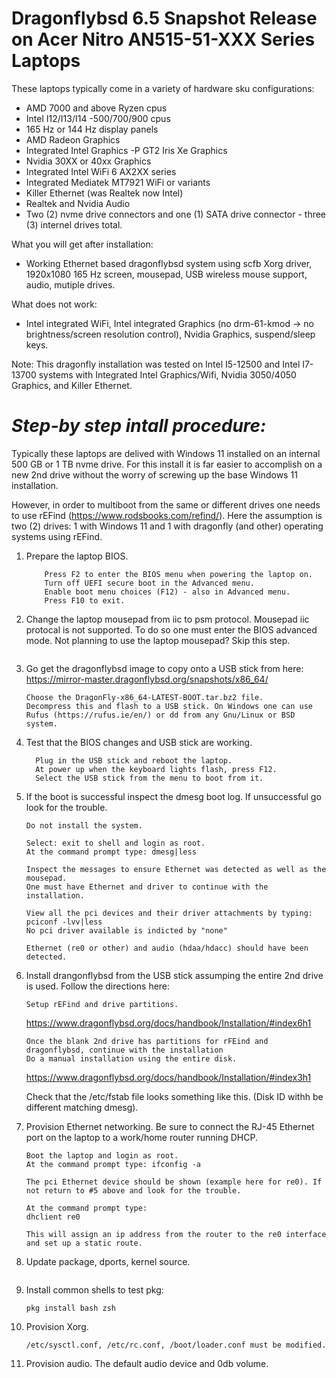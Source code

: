 # Dragonflybsd 6.5 Snapshot Release on Acer Nitro AN515-51-XXX Series Laptops

These laptops typically come in a variety of hardware sku configurations:
  - AMD 7000 and above Ryzen cpus
  - Intel I12/I13/I14 -500/700/900 cpus
  - 165 Hz or 144 Hz display panels
  - AMD Radeon Graphics
  - Integrated Intel Graphics -P GT2 Iris Xe Graphics
  - Nvidia 30XX or 40xx Graphics
  - Integrated Intel WiFi 6 AX2XX series
  - Integrated Mediatek MT7921 WiFi or variants
  - Killer Ethernet (was Realtek now Intel)
  - Realtek and Nvidia Audio
  - Two (2) nvme drive connectors and one (1) SATA drive connector - three (3) internel drives total.

What you will get after installation:
  - Working Ethernet based dragonflybsd system using scfb Xorg driver, 1920x1080 165 Hz screen, mousepad, USB wireless mouse support, audio, mutiple drives.

What does not work:
  - Intel integrated WiFi, Intel integrated Graphics (no drm-61-kmod -> no brightness/screen resolution control), Nvidia Graphics, suspend/sleep keys.

Note: This dragonfly installation was tested on Intel I5-12500 and Intel I7-13700 systems with Integrated Intel Graphics/Wifi, Nvidia 3050/4050 Graphics, and Killer Ethernet.
  

# **_Step-by step intall procedure:_**

Typically these laptops are delived with Windows 11 installed on an internal 500 GB or 1 TB nvme drive. For this install it is far easier to accomplish on a new 2nd drive without the worry of screwing up the base Windows 11 installation. 

However, in order to multiboot from the same or different drives one needs to use rEFind (https://www.rodsbooks.com/refind/).
Here the assumption is two (2) drives: 1 with Windows 11 and 1 with dragonfly (and other) operating systems using rEFind.

1) Prepare the laptop BIOS.
   ```
       Press F2 to enter the BIOS menu when powering the laptop on.
       Turn off UEFI secure boot in the Advanced menu.
       Enable boot menu choices (F12) - also in Advanced menu.
       Press F10 to exit.
   ```
   
2) Change the laptop mousepad from iic to psm protocol. Mousepad iic protocal is not supported. To do so one must enter the BIOS advanced mode. Not planning to use the laptop mousepad? Skip this step.
   ```
   ```
   
3) Go get the dragonflybsd image to copy onto a USB stick from here: https://mirror-master.dragonflybsd.org/snapshots/x86_64/
     ```
     Choose the DragonFly-x86_64-LATEST-BOOT.tar.bz2 file.
     Decompress this and flash to a USB stick. On Windows one can use Rufus (https://rufus.ie/en/) or dd from any Gnu/Linux or BSD system.
     ```

4) Test that the BIOS changes and USB stick are working.
   ```
     Plug in the USB stick and reboot the laptop.
     At power up when the keyboard lights flash, press F12.
     Select the USB stick from the menu to boot from it.
   ```
5) If the boot is successful inspect the dmesg boot log. If unsuccessful go look for the trouble.
   ```
   Do not install the system.
   
   Select: exit to shell and login as root.
   At the command prompt type: dmesg|less
   
   Inspect the messages to ensure Ethernet was detected as well as the mousepad.
   One must have Ethernet and driver to continue with the installation.
   
   View all the pci devices and their driver attachments by typing: pciconf -lvv|less
   No pci driver available is indicted by "none"

   Ethernet (re0 or other) and audio (hdaa/hdacc) should have been detected.
   ```

6) Install drangonflybsd from the USB stick assumping the entire 2nd drive is used. Follow the directions here:
   ```
   Setup rEFind and drive partitions.
   ```
   https://www.dragonflybsd.org/docs/handbook/Installation/#index6h1
   ```
   Once the blank 2nd drive has partitions for rFEind and dragonflybsd, continue with the installation
   Do a manual installation using the entire disk.
   ```
   https://www.dragonflybsd.org/docs/handbook/Installation/#index3h1

   Check that the /etc/fstab file looks something like this. (Disk ID withh be different matching dmesg).
   
8) Provision Ethernet networking. Be sure to connect the RJ-45 Ethernet port on the laptop to a work/home router running DHCP.
   ```
   Boot the laptop and login as root.
   At the command prompt type: ifconfig -a

   The pci Ethernet device should be shown (example here for re0). If not return to #5 above and look for the trouble.

   At the command prompt type:
   dhclient re0

   This will assign an ip address from the router to the re0 interface and set up a static route.
   ```

9) Update package, dports, kernel source.
    ```

    ```

10) Install common shells to test pkg:
    ```
    pkg install bash zsh
    ```

11) Provision Xorg. 
    ```
    /etc/sysctl.conf, /etc/rc.conf, /boot/loader.conf must be modified.
    ```

12) Provision audio. The default audio device and 0db volume.
    ```

    ```
